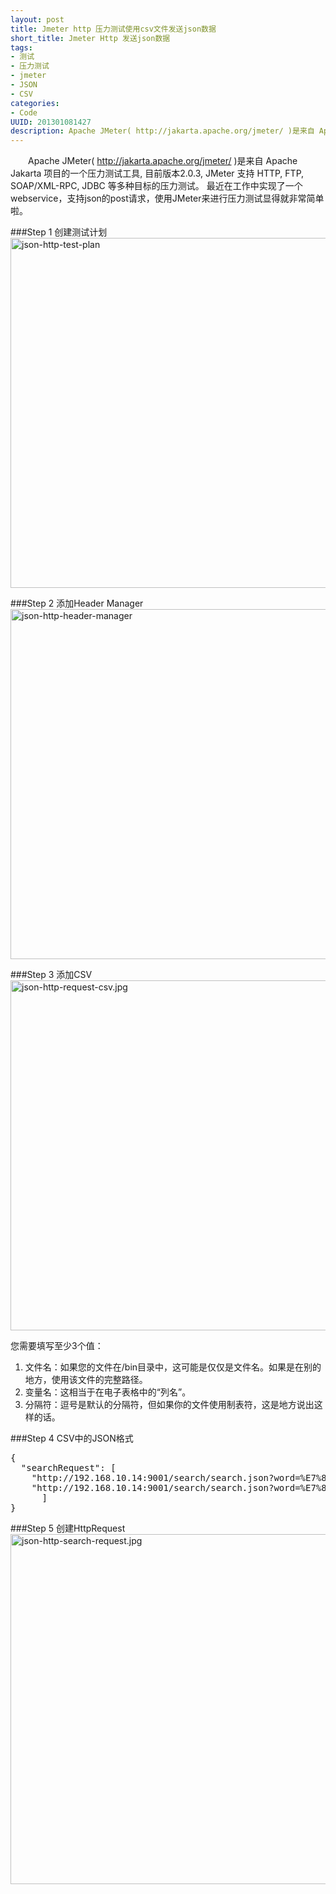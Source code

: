 ```yaml
--- 
layout: post
title: Jmeter http 压力测试使用csv文件发送json数据
short_title: Jmeter Http 发送json数据
tags: 
- 测试
- 压力测试
- jmeter
- JSON
- CSV
categories:
- Code
UUID: 201301081427
description: Apache JMeter( http://jakarta.apache.org/jmeter/ )是来自 Apache Jakarta 项目的一个压力测试工具, 目前版本2.0.3, JMeter 支持 HTTP, FTP, SOAP/XML-RPC, JDBC 等多种目标的压力测试。 最近在工作中实现了一个webservice，支持json的post请求，使用JMeter来进行压力测试显得就非常简单啦。
---
```


 　　Apache JMeter( http://jakarta.apache.org/jmeter/ )是来自 Apache Jakarta 项目的一个压力测试工具, 目前版本2.0.3, JMeter 支持 HTTP, FTP, SOAP/XML-RPC, JDBC 等多种目标的压力测试。
最近在工作中实现了一个webservice，支持json的post请求，使用JMeter来进行压力测试显得就非常简单啦。

###Step 1 创建测试计划
<img src="http://demi-panda.com/media/pub/java/json-http-test-plan.jpg" width="560px"  alt="json-http-test-plan" ></img>

###Step 2 添加Header Manager
<img src="http://demi-panda.com/media/pub/java/json-http-header-manager.jpg" width="560px"  alt="json-http-header-manager" ></img>

###Step 3 添加CSV
<img src="http://demi-panda.com/media/pub/java/json-http-request-csv.jpg" width="560px"  alt="json-http-request-csv.jpg" ></img>

您需要填写至少3个值：<br>
<ol>
<li>文件名：如果您的文件在/bin目录中，这可能是仅仅是文件名。如果是在别的地方，使用该文件的完整路径。</li>
<li>变量名：这相当于在电子表格中的“列名”。</li>
<li>分隔符：逗号是默认的分隔符，但如果你的文件使用制表符，这是地方说出这样的话。</li>
</ol>

###Step 4 CSV中的JSON格式
<pre id="json">
{
  "searchRequest": [
    "http://192.168.10.14:9001/search/search.json?word=%E7%83%A4%E9%B1%BC",
    "http://192.168.10.14:9001/search/search.json?word=%E7%83%A4%E9%B1%BC&cityId=1"
      ]
}
</pre>

###Step 5 创建HttpRequest
<img src="http://demi-panda.com/media/pub/java/json-http-search-request.jpg" width="560px"  alt="json-http-search-request.jpg" ></img>




